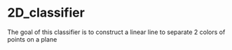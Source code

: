 # 2D_classifier
The goal of this classifier is to construct a linear line to separate 2 colors of points on a plane
